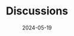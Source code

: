 ---
title: 'Discussions'
date: 2024-05-19
type: landing

design:
  spacing: '5rem'

sections:
  - block: markdown
    content:
      title: Discussion Posts
      text: |-
        This section contains the discussion posts I was tasked with creating in IST110.

        ## L00 Discussion: Introduce Yourself
        In this assignment, we were instructed to introduce ourselves and identify what interests us most about IT. Below is my response:

        Hi everyone, my name is Maya Nagiub and I am a junior at Penn State main campus. I am a data science major, and that is the field of IT that appeals most to me.   I feel that data science is a rewarding field as it attempts to solve real world problems using a data driven approach,  and it helps businesses tailor their actions toward customers.  However, it is hard to communicate these difficult concepts to stakeholders and it is difficult to find quality data at times.  It is also very technical, and I am not very good at coding nor do I enjoy it very much.  I do enjoy communicating with others and translating technical solutions in a way that is easy for non-technical people to understand. Outside of class, I am a THON captain, and I enjoy working out, hiking, and painting.

        ### L01 Discussion: Group Collaboration
        Within this assignment, we were tasked with identifying the work style that we most align with, and why understanding work styles is important. Below is my response:

        I most closely identify with "The Arranger" work style.  When working in a group, I thrive at creating close team bonds and making sure that everyone is closely engaged with the project at hand.  I am good at listening to everyone's ideas, and welcoming diverse perspectives.  However, I do not struggle with hitting deadlines, unlike the traditional arranger.

        I do think that understanding work styles can lead to better group collaboration.  This is because we are able to work better in a team when we understand our own blind spots and address them independently. Furthermore, understanding how others best communicate and work in a group dynamic helps facilitate greater group understanding and situational awareness.

        ### L09 Discussion: The Internet and the web
        Within this discussion post, the prompt was "Defining the Internet and the Web: Differentiate between the terms "Internet" and "World Wide Web." What is the Internet, and what role does it play in enabling global connectivity? How does the Web relate to the Internet, and what additional layer does it bring to the digital experience?". Below is my response:

        The internet has undeniably become a powerful driver of globalization, profoundly influencing social, political, and economic spheres. With the dramatic rise in internet users worldwide, the spread of ideas and information has accelerated at an unprecedented pace. This connectivity brings numerous benefits. Consumers now enjoy access to goods and services that were once out of reach in their local markets, while access to information and the ability to engage in electronic exchanges have significantly improved. Moreover, communication has become faster and more convenient, with text and voice messaging allowing people to connect instantly across the globe.

        However, there are a variety of ethical concerns that are associated with the internet. Some people have access to the internet while others do not, which creates inequality, especially since a lot of organizations assume that everyone has equal access to the internet. Privacy concerns are another issue, since personal information can be stolen and shared online. 

        Overall, the relationship between globalization and the internet has been largely positive. However, there are a variety of ethical challenges that we should continuously seek to overcome.

        Admin. (2024, November 13). The impact of the internet on globalization. Westford University College. https://www.mywestford.com/blog/the-impact-of-the-internet-on-globalization/
    design:
      columns: '1'
---